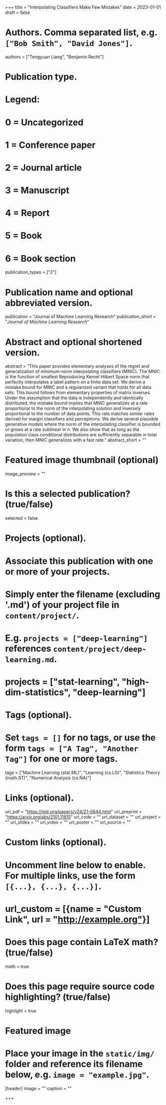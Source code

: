 +++
title = "Interpolating Classifiers Make Few Mistakes"
date = 2023-01-01
draft = false

# Authors. Comma separated list, e.g. `["Bob Smith", "David Jones"]`.
authors = ["Tengyuan Liang", "Benjamin Recht"]

# Publication type.
# Legend:
# 0 = Uncategorized
# 1 = Conference paper
# 2 = Journal article
# 3 = Manuscript
# 4 = Report
# 5 = Book
# 6 = Book section
publication_types = ["2"]

# Publication name and optional abbreviated version.
publication = "Journal of Machine Learning Research"
publication_short = "*Journal of Machine Learning Research*"

# Abstract and optional shortened version.
abstract = "This paper provides elementary analyses of the regret and generalization of minimum-norm interpolating classifiers (MNIC). The MNIC is the function of smallest Reproducing Kernel Hilbert Space norm that perfectly interpolates a label pattern on a finite data set. We derive a mistake bound for MNIC and a regularized variant that holds for all data sets. This bound follows from elementary properties of matrix inverses. Under the assumption that the data is independently and identically distributed, the mistake bound implies that MNIC generalizes at a rate proportional to the norm of the interpolating solution and inversely proportional to the number of data points. This rate matches similar rates derived for margin classifiers and perceptrons. We derive several plausible generative models where the norm of the interpolating classifier is bounded or grows at a rate sublinear in $n$. We also show that as long as the population class conditional distributions are sufficiently separable in total variation, then MNIC generalizes with a fast rate."
abstract_short = ""

# Featured image thumbnail (optional)
image_preview = ""

# Is this a selected publication? (true/false)
selected = false

# Projects (optional).
#   Associate this publication with one or more of your projects.
#   Simply enter the filename (excluding '.md') of your project file in `content/project/`.
#   E.g. `projects = ["deep-learning"]` references `content/project/deep-learning.md`.
#   projects = ["stat-learning", "high-dim-statistics", "deep-learning"]

# Tags (optional).
#   Set `tags = []` for no tags, or use the form `tags = ["A Tag", "Another Tag"]` for one or more tags.
tags = ["Machine Learning (stat.ML)", "Learning (cs.LG)", "Statistics Theory (math.ST)", "Numerical Analysis (cs.NA)"]

# Links (optional).
url_pdf = "https://jmlr.org/papers/v24/21-0844.html"
url_preprint = "https://arxiv.org/abs/2101.11815"
url_code = ""
url_dataset = ""
url_project = ""
url_slides = ""
url_video = ""
url_poster = ""
url_source = ""

# Custom links (optional).
#   Uncomment line below to enable. For multiple links, use the form `[{...}, {...}, {...}]`.
# url_custom = [{name = "Custom Link", url = "http://example.org"}]

# Does this page contain LaTeX math? (true/false)
math = true

# Does this page require source code highlighting? (true/false)
highlight = true

# Featured image
# Place your image in the `static/img/` folder and reference its filename below, e.g. `image = "example.jpg"`.
[header]
image = ""
caption = ""

+++
